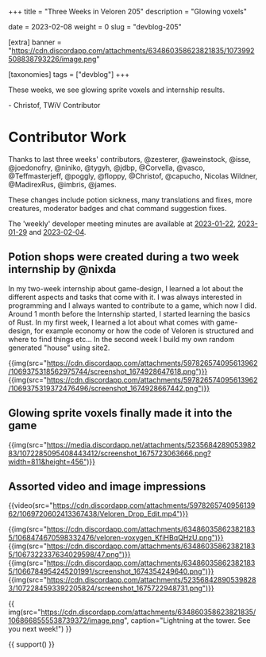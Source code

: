 +++
title = "Three Weeks in Veloren 205"
description = "Glowing voxels"

date = 2023-02-08
weight = 0
slug = "devblog-205"

[extra]
banner = "https://cdn.discordapp.com/attachments/634860358623821835/1073992508838793226/image.png"

[taxonomies]
tags = ["devblog"]
+++

These weeks, we see glowing sprite voxels and internship results.

\- Christof, TWiV Contributor

# Contributor Work

Thanks to last three weeks' contributors, @zesterer, @aweinstock, @isse, @joedonofry, @niniko, @tygyh, @jdbp, @Corvella, @vasco, @Teffmasterjeff, @poggly, @floppy, @Christof, @capucho, Nicolas Wildner, @MadirexRus, @imbris, @james.

These changes include potion sickness, many translations and fixes, more creatures, moderator badges and chat command suggestion fixes.

The 'weekly' developer meeting minutes are available at [2023-01-22](https://hackmd.io/@veloren/HJbpdeooj), [2023-01-29](https://hackmd.io/@veloren/Bk8HVVE2o) and [2023-02-04](https://hackmd.io/@veloren/ryBsoMnhs).

## Potion shops were created during a two week internship by @nixda

In my two-week internship about game-design, I learned a lot about the different aspects and tasks that come with it. 
I was always interested in programming and I always wanted to contribute to a game, which now I did. 
Around 1 month before the Internship started, I started learning the basics of Rust.
In my first week, I learned a lot about what comes with game-design, for example economy or how the code of Veloren is structured and where to find things etc…
In the second week I build my own random generated "house" using site2.

{{img(src="https://cdn.discordapp.com/attachments/597826574095613962/1069375318562975744/screenshot_1674928647618.png")}}
{{img(src="https://cdn.discordapp.com/attachments/597826574095613962/1069375319372476496/screenshot_1674928667442.png")}}

## Glowing sprite voxels finally made it into the game

{{img(src="https://media.discordapp.net/attachments/523568428905398283/1072285095408443412/screenshot_1675723063666.png?width=811&height=456")}}

## Assorted video and image impressions

{{video(src="https://cdn.discordapp.com/attachments/597826574095613962/1069720602413367438/Veloren_Drop_Edit.mp4")}}

{{img(src="https://cdn.discordapp.com/attachments/634860358623821835/1068474670598332476/veloren-voxygen_KfiHBqQHzU.png")}}
{{img(src="https://cdn.discordapp.com/attachments/634860358623821835/1067322337634029598/47.png")}}
{{img(src="https://cdn.discordapp.com/attachments/634860358623821835/1066784954245201991/screenshot_1674354249640.png")}}
{{img(src="https://cdn.discordapp.com/attachments/523568428905398283/1072284593392205824/screenshot_1675722948731.png")}}

{{
    img(src="https://cdn.discordapp.com/attachments/634860358623821835/1068668555538739372/image.png",
    caption="Lightning at the tower. See you next week!")
}}

{{ support() }}
